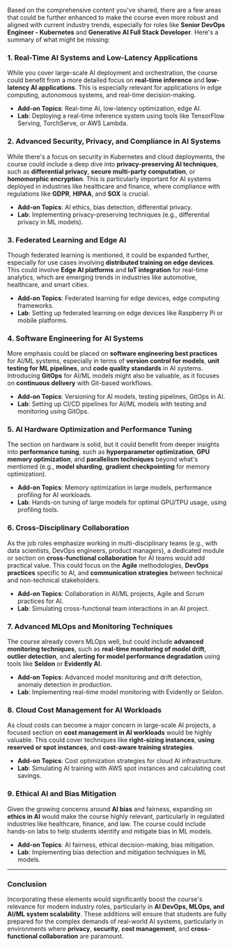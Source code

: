 Based on the comprehensive content you've shared, there are a few areas that could be further enhanced to make the course even more robust and aligned with current industry trends, especially for roles like **Senior DevOps Engineer - Kubernetes** and **Generative AI Full Stack Developer**. Here's a summary of what might be missing:

### **1\. Real-Time AI Systems and Low-Latency Applications**

While you cover large-scale AI deployment and orchestration, the course could benefit from a more detailed focus on **real-time inference** and **low-latency AI applications**. This is especially relevant for applications in edge computing, autonomous systems, and real-time decision-making.

- **Add-on Topics**: Real-time AI, low-latency optimization, edge AI.
- **Lab**: Deploying a real-time inference system using tools like TensorFlow Serving, TorchServe, or AWS Lambda.

### **2\. Advanced Security, Privacy, and Compliance in AI Systems**

While there's a focus on security in Kubernetes and cloud deployments, the course could include a deep dive into **privacy-preserving AI techniques**, such as **differential privacy**, **secure multi-party computation**, or **homomorphic encryption**. This is particularly important for AI systems deployed in industries like healthcare and finance, where compliance with regulations like **GDPR**, **HIPAA**, and **SOX** is crucial.

- **Add-on Topics**: AI ethics, bias detection, differential privacy.
- **Lab**: Implementing privacy-preserving techniques (e.g., differential privacy in ML models).

### **3\. Federated Learning and Edge AI**

Though federated learning is mentioned, it could be expanded further, especially for use cases involving **distributed training on edge devices**. This could involve **Edge AI platforms** and **IoT integration** for real-time analytics, which are emerging trends in industries like automotive, healthcare, and smart cities.

- **Add-on Topics**: Federated learning for edge devices, edge computing frameworks.
- **Lab**: Setting up federated learning on edge devices like Raspberry Pi or mobile platforms.

### **4\. Software Engineering for AI Systems**

More emphasis could be placed on **software engineering best practices** for AI/ML systems, especially in terms of **version control for models**, **unit testing for ML pipelines**, and **code quality standards** in AI systems. Introducing **GitOps** for AI/ML models might also be valuable, as it focuses on **continuous delivery** with Git-based workflows.

- **Add-on Topics**: Versioning for AI models, testing pipelines, GitOps in AI.
- **Lab**: Setting up CI/CD pipelines for AI/ML models with testing and monitoring using GitOps.

### **5\. AI Hardware Optimization and Performance Tuning**

The section on hardware is solid, but it could benefit from deeper insights into **performance tuning**, such as **hyperparameter optimization**, **GPU memory optimization**, and **parallelism techniques** beyond what's mentioned (e.g., **model sharding**, **gradient checkpointing** for memory optimization).

- **Add-on Topics**: Memory optimization in large models, performance profiling for AI workloads.
- **Lab**: Hands-on tuning of large models for optimal GPU/TPU usage, using profiling tools.

### **6\. Cross-Disciplinary Collaboration**

As the job roles emphasize working in multi-disciplinary teams (e.g., with data scientists, DevOps engineers, product managers), a dedicated module or section on **cross-functional collaboration** for AI teams would add practical value. This could focus on the **Agile** methodologies, **DevOps practices** specific to AI, and **communication strategies** between technical and non-technical stakeholders.

- **Add-on Topics**: Collaboration in AI/ML projects, Agile and Scrum practices for AI.
- **Lab**: Simulating cross-functional team interactions in an AI project.

### **7\. Advanced MLOps and Monitoring Techniques**

The course already covers MLOps well, but could include **advanced monitoring techniques**, such as **real-time monitoring of model drift**, **outlier detection**, and **alerting for model performance degradation** using tools like **Seldon** or **Evidently AI**.

- **Add-on Topics**: Advanced model monitoring and drift detection, anomaly detection in production.
- **Lab**: Implementing real-time model monitoring with Evidently or Seldon.

### **8\. Cloud Cost Management for AI Workloads**

As cloud costs can become a major concern in large-scale AI projects, a focused section on **cost management in AI workloads** would be highly valuable. This could cover techniques like **right-sizing instances**, **using reserved or spot instances**, and **cost-aware training strategies**.

- **Add-on Topics**: Cost optimization strategies for cloud AI infrastructure.
- **Lab**: Simulating AI training with AWS spot instances and calculating cost savings.

### **9\. Ethical AI and Bias Mitigation**

Given the growing concerns around **AI bias** and fairness, expanding on **ethics in AI** would make the course highly relevant, particularly in regulated industries like healthcare, finance, and law. The course could include hands-on labs to help students identify and mitigate bias in ML models.

- **Add-on Topics**: AI fairness, ethical decision-making, bias mitigation.
- **Lab**: Implementing bias detection and mitigation techniques in ML models.

---

### **Conclusion**

Incorporating these elements would significantly boost the course's relevance for modern industry roles, particularly in **AI DevOps, MLOps, and AI/ML system scalability**. These additions will ensure that students are fully prepared for the complex demands of real-world AI systems, particularly in environments where **privacy**, **security**, **cost management**, and **cross-functional collaboration** are paramount.
